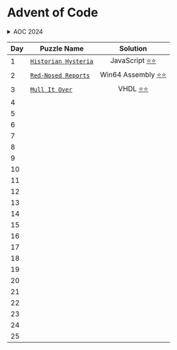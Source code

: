# Advent of Code

<details>
<summary>AOC 2024<summary/>

| Day | Puzzle Name                                                 |                            Solution                             |
| --- | ----------------------------------------------------------- | :-------------------------------------------------------------: |
| 1   | [`Historian Hysteria`](https://adventofcode.com/2024/day/1) |    JavaScript [⭐](2024/01/part_1.js)[⭐](2024/01/part_2.js)    |
| 2   | [`Red-Nosed Reports`](https://adventofcode.com/2024/day/2)  | Win64 Assembly [⭐](2024/02/part_1.asm)[⭐](2024/02/part_2.asm) |
| 3   | [`Mull It Over`](https://adventofcode.com/2024/day/3)       |      VHDL [⭐](2024/03/part_1.vhd)[⭐](2024/03/part_2.vhd)      |
| 4   |                                                             |                                                                 |
| 5   |                                                             |                                                                 |
| 6   |                                                             |                                                                 |
| 7   |                                                             |                                                                 |
| 8   |                                                             |                                                                 |
| 9   |                                                             |                                                                 |
| 10  |                                                             |                                                                 |
| 11  |                                                             |                                                                 |
| 12  |                                                             |                                                                 |
| 13  |                                                             |                                                                 |
| 14  |                                                             |                                                                 |
| 15  |                                                             |                                                                 |
| 16  |                                                             |                                                                 |
| 17  |                                                             |                                                                 |
| 18  |                                                             |                                                                 |
| 19  |                                                             |                                                                 |
| 20  |                                                             |                                                                 |
| 21  |                                                             |                                                                 |
| 22  |                                                             |                                                                 |
| 23  |                                                             |                                                                 |
| 24  |                                                             |                                                                 |
| 25  |                                                             |                                                                 |

</details>

